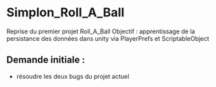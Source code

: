 # Simplon_Roll_A_Ball
 
Reprise du premier projet Roll_A_Ball
Objectif : apprentissage de la persistance des données dans unity via PlayerPrefs et ScriptableObject

## Demande initiale :

- résoudre les deux bugs du projet actuel
